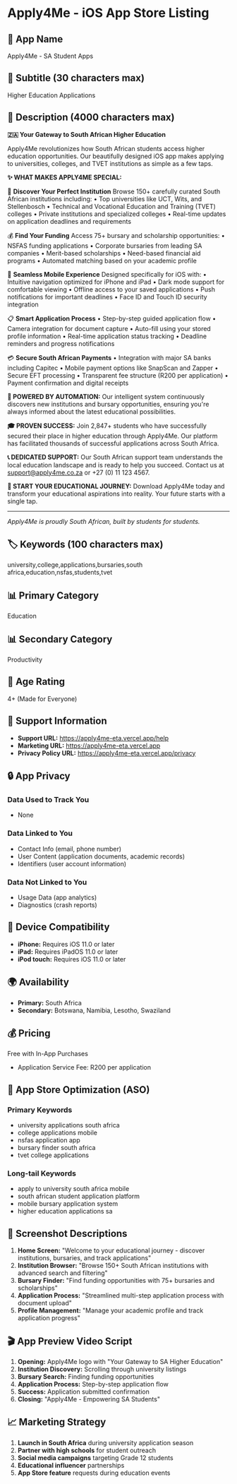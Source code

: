 # Apply4Me - iOS App Store Listing

## 📱 **App Name**
Apply4Me - SA Student Apps

## 🎯 **Subtitle** (30 characters max)
Higher Education Applications

## 📝 **Description** (4000 characters max)

**🇿🇦 Your Gateway to South African Higher Education**

Apply4Me revolutionizes how South African students access higher education opportunities. Our beautifully designed iOS app makes applying to universities, colleges, and TVET institutions as simple as a few taps.

**✨ WHAT MAKES APPLY4ME SPECIAL:**

🏫 **Discover Your Perfect Institution**
Browse 150+ carefully curated South African institutions including:
• Top universities like UCT, Wits, and Stellenbosch
• Technical and Vocational Education and Training (TVET) colleges
• Private institutions and specialized colleges
• Real-time updates on application deadlines and requirements

💰 **Find Your Funding**
Access 75+ bursary and scholarship opportunities:
• NSFAS funding applications
• Corporate bursaries from leading SA companies
• Merit-based scholarships
• Need-based financial aid programs
• Automated matching based on your academic profile

📱 **Seamless Mobile Experience**
Designed specifically for iOS with:
• Intuitive navigation optimized for iPhone and iPad
• Dark mode support for comfortable viewing
• Offline access to your saved applications
• Push notifications for important deadlines
• Face ID and Touch ID security integration

📋 **Smart Application Process**
• Step-by-step guided application flow
• Camera integration for document capture
• Auto-fill using your stored profile information
• Real-time application status tracking
• Deadline reminders and progress notifications

💳 **Secure South African Payments**
• Integration with major SA banks including Capitec
• Mobile payment options like SnapScan and Zapper
• Secure EFT processing
• Transparent fee structure (R200 per application)
• Payment confirmation and digital receipts

**🤖 POWERED BY AUTOMATION:**
Our intelligent system continuously discovers new institutions and bursary opportunities, ensuring you're always informed about the latest educational possibilities.

**🎓 PROVEN SUCCESS:**
Join 2,847+ students who have successfully secured their place in higher education through Apply4Me. Our platform has facilitated thousands of successful applications across South Africa.

**📞 DEDICATED SUPPORT:**
Our South African support team understands the local education landscape and is ready to help you succeed. Contact us at support@apply4me.co.za or +27 (0) 11 123 4567.

**🚀 START YOUR EDUCATIONAL JOURNEY:**
Download Apply4Me today and transform your educational aspirations into reality. Your future starts with a single tap.

---

*Apply4Me is proudly South African, built by students for students.*

## 🏷️ **Keywords** (100 characters max)
university,college,applications,bursaries,south africa,education,nsfas,students,tvet

## 📊 **Primary Category**
Education

## 📊 **Secondary Category**
Productivity

## 🎨 **Age Rating**
4+ (Made for Everyone)

## 📧 **Support Information**
- **Support URL:** https://apply4me-eta.vercel.app/help
- **Marketing URL:** https://apply4me-eta.vercel.app
- **Privacy Policy URL:** https://apply4me-eta.vercel.app/privacy

## 🔒 **App Privacy**

### Data Used to Track You
- None

### Data Linked to You
- Contact Info (email, phone number)
- User Content (application documents, academic records)
- Identifiers (user account information)

### Data Not Linked to You
- Usage Data (app analytics)
- Diagnostics (crash reports)

## 📱 **Device Compatibility**
- **iPhone:** Requires iOS 11.0 or later
- **iPad:** Requires iPadOS 11.0 or later
- **iPod touch:** Requires iOS 11.0 or later

## 🌍 **Availability**
- **Primary:** South Africa
- **Secondary:** Botswana, Namibia, Lesotho, Swaziland

## 💰 **Pricing**
Free with In-App Purchases
- Application Service Fee: R200 per application

## 🎯 **App Store Optimization (ASO)**

### Primary Keywords
- university applications south africa
- college applications mobile
- nsfas application app
- bursary finder south africa
- tvet college applications

### Long-tail Keywords
- apply to university south africa mobile
- south african student application platform
- mobile bursary application system
- higher education applications sa

## 📸 **Screenshot Descriptions**

1. **Home Screen:** "Welcome to your educational journey - discover institutions, bursaries, and track applications"
2. **Institution Browser:** "Browse 150+ South African institutions with advanced search and filtering"
3. **Bursary Finder:** "Find funding opportunities with 75+ bursaries and scholarships"
4. **Application Process:** "Streamlined multi-step application process with document upload"
5. **Profile Management:** "Manage your academic profile and track application progress"

## 🎬 **App Preview Video Script**
1. **Opening:** Apply4Me logo with "Your Gateway to SA Higher Education"
2. **Institution Discovery:** Scrolling through university listings
3. **Bursary Search:** Finding funding opportunities
4. **Application Process:** Step-by-step application flow
5. **Success:** Application submitted confirmation
6. **Closing:** "Apply4Me - Empowering SA Students"

## 📈 **Marketing Strategy**
1. **Launch in South Africa** during university application season
2. **Partner with high schools** for student outreach
3. **Social media campaigns** targeting Grade 12 students
4. **Educational influencer** partnerships
5. **App Store feature** requests during education events
